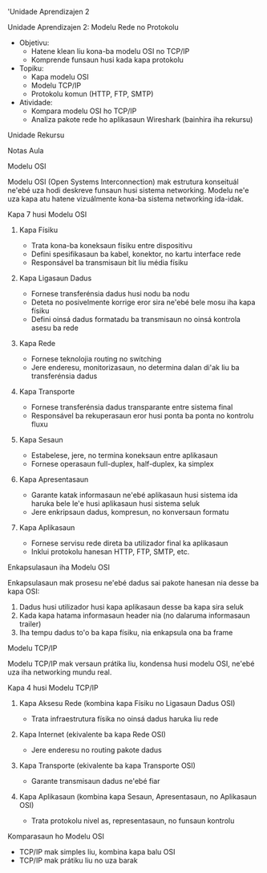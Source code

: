 'Unidade Aprendizajen 2

Unidade Aprendizajen 2: Modelu Rede no Protokolu
- Objetivu:
  * Hatene klean liu kona-ba modelu OSI no TCP/IP
  * Komprende funsaun husi kada kapa protokolu
- Topiku:
  * Kapa modelu OSI
  * Modelu TCP/IP
  * Protokolu komun (HTTP, FTP, SMTP)
- Atividade:
  * Kompara modelu OSI ho TCP/IP
  * Analiza pakote rede ho aplikasaun Wireshark (bainhira iha rekursu)

Unidade Rekursu

Notas Aula

Modelu OSI

Modelu OSI (Open Systems Interconnection) mak estrutura konseituál ne'ebé uza hodi deskreve funsaun husi sistema networking. Modelu ne'e uza kapa atu hatene vizuálmente kona-ba sistema networking ida-idak.

Kapa 7 husi Modelu OSI

1. Kapa Físiku
   - Trata kona-ba koneksaun físiku entre dispositivu
   - Defini spesifikasaun ba kabel, konektor, no kartu interface rede
   - Responsável ba transmisaun bit liu média físiku

2. Kapa Ligasaun Dadus
   - Fornese transferénsia dadus husi nodu ba nodu
   - Deteta no posivelmente korrige eror sira ne'ebé bele mosu iha kapa físiku
   - Defini oinsá dadus formatadu ba transmisaun no oinsá kontrola asesu ba rede

3. Kapa Rede
   - Fornese teknolojia routing no switching
   - Jere enderesu, monitorizasaun, no determina dalan di'ak liu ba transferénsia dadus

4. Kapa Transporte
   - Fornese transferénsia dadus transparante entre sistema final
   - Responsável ba rekuperasaun eror husi ponta ba ponta no kontrolu fluxu

5. Kapa Sesaun
   - Estabelese, jere, no termina koneksaun entre aplikasaun
   - Fornese operasaun full-duplex, half-duplex, ka simplex

6. Kapa Apresentasaun
   - Garante katak informasaun ne'ebé aplikasaun husi sistema ida haruka bele le'e husi aplikasaun husi sistema seluk
   - Jere enkripsaun dadus, kompresun, no konversaun formatu

7. Kapa Aplikasaun
   - Fornese servisu rede direta ba utilizador final ka aplikasaun
   - Inklui protokolu hanesan HTTP, FTP, SMTP, etc.

Enkapsulasaun iha Modelu OSI

Enkapsulasaun mak prosesu ne'ebé dadus sai pakote hanesan nia desse ba kapa OSI:
1. Dadus husi utilizador husi kapa aplikasaun desse ba kapa sira seluk
2. Kada kapa hatama informasaun header nia (no dalaruma informasaun trailer)
3. Iha tempu dadus to'o ba kapa físiku, nia enkapsula ona ba frame

Modelu TCP/IP

Modelu TCP/IP mak versaun prátika liu, kondensa husi modelu OSI, ne'ebé uza iha networking mundu real.

Kapa 4 husi Modelu TCP/IP

1. Kapa Aksesu Rede (kombina kapa Físiku no Ligasaun Dadus OSI)
   - Trata infraestrutura físika no oinsá dadus haruka liu rede

2. Kapa Internet (ekivalente ba kapa Rede OSI)
   - Jere enderesu no routing pakote dadus

3. Kapa Transporte (ekivalente ba kapa Transporte OSI)
   - Garante transmisaun dadus ne'ebé fiar

4. Kapa Aplikasaun (kombina kapa Sesaun, Apresentasaun, no Aplikasaun OSI)
   - Trata protokolu nivel as, representasaun, no funsaun kontrolu

Komparasaun ho Modelu OSI

- TCP/IP mak simples liu, kombina kapa balu OSI
- TCP/IP mak prátiku liu no uza barak